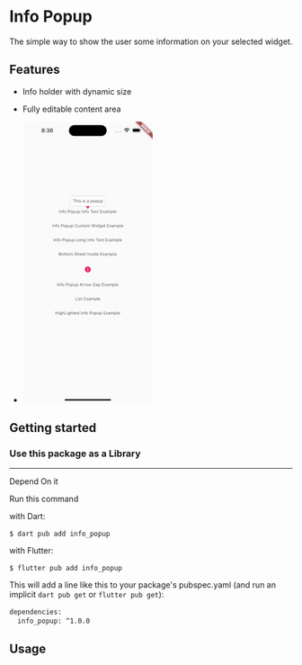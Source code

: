 # Info Popup

The simple way to show the user some information on your selected widget.

## Features

- Info holder with dynamic size
- Fully editable content area


- ![Alt Text](assets/readme/example_presentation.gif)

## Getting started

### Use this package as a Library
---
Depend On it

Run this command

with Dart:

```
$ dart pub add info_popup
```

with Flutter:

```
$ flutter pub add info_popup
```

This will add a line like this to your package's pubspec.yaml (and run an implicit `dart pub get` or `flutter pub get`):

```
dependencies:
  info_popup: ^1.0.0
```

## Usage